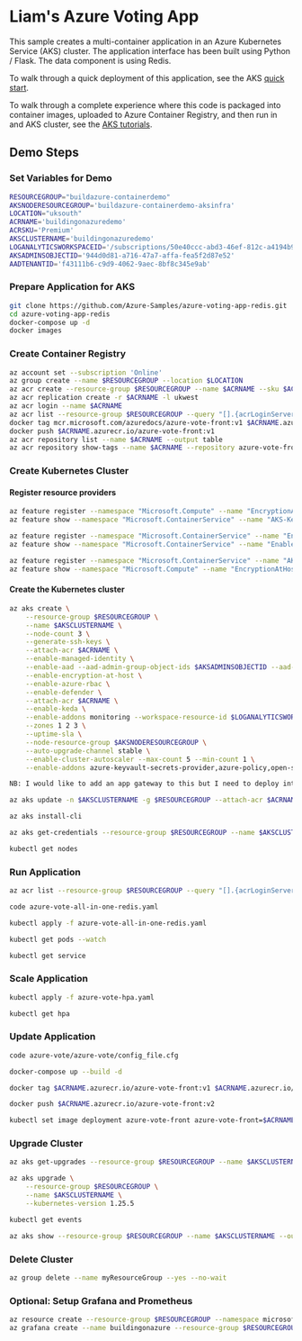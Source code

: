 # Liam's Azure Voting App

This sample creates a multi-container application in an Azure Kubernetes Service (AKS) cluster. The application interface has been built using Python / Flask. The data component is using Redis.

To walk through a quick deployment of this application, see the AKS [quick start](https://docs.microsoft.com/en-us/azure/aks/kubernetes-walkthrough?WT.mc_id=none-github-nepeters).

To walk through a complete experience where this code is packaged into container images, uploaded to Azure Container Registry, and then run in and AKS cluster, see the [AKS tutorials](https://docs.microsoft.com/en-us/azure/aks/tutorial-kubernetes-prepare-app?WT.mc_id=none-github-nepeters).

## Demo Steps

### Set Variables for Demo
``` bash
RESOURCEGROUP="buildazure-containerdemo"
AKSNODERESOURCEGROUP='buildazure-containerdemo-aksinfra'
LOCATION="uksouth"
ACRNAME='buildingonazuredemo'
ACRSKU='Premium'
AKSCLUSTERNAME='buildingonazuredemo'
LOGANALYTICSWORKSPACEID='/subscriptions/50e40ccc-abd3-46ef-812c-a4194b9a530e/resourceGroups/buildazure-mgmt/providers/Microsoft.OperationalInsights/workspaces/buildazure-law'
AKSADMINSOBJECTID='944d0d81-a716-47a7-affa-fea5f2d87e52'
AADTENANTID='f43111b6-c9d9-4062-9aec-8bf8c345e9ab'
```
### Prepare Application for AKS
``` bash
git clone https://github.com/Azure-Samples/azure-voting-app-redis.git
cd azure-voting-app-redis
docker-compose up -d
docker images
```
### Create Container Registry
``` bash
az account set --subscription 'Online'
az group create --name $RESOURCEGROUP --location $LOCATION
az acr create --resource-group $RESOURCEGROUP --name $ACRNAME --sku $ACRSKU
az acr replication create -r $ACRNAME -l ukwest
az acr login --name $ACRNAME
az acr list --resource-group $RESOURCEGROUP --query "[].{acrLoginServer:loginServer}" --output table
docker tag mcr.microsoft.com/azuredocs/azure-vote-front:v1 $ACRNAME.azurecr.io/azure-vote-front:v1
docker push $ACRNAME.azurecr.io/azure-vote-front:v1
az acr repository list --name $ACRNAME --output table
az acr repository show-tags --name $ACRNAME --repository azure-vote-front --output table
```
### Create Kubernetes Cluster
#### Register resource providers
``` bash
az feature register --namespace "Microsoft.Compute" --name "EncryptionAtHost"
az feature show --namespace "Microsoft.ContainerService" --name "AKS-KedaPreview"

az feature register --namespace "Microsoft.ContainerService" --name "EnableWorkloadIdentityPreview"
az feature show --namespace "Microsoft.ContainerService" --name "EnableWorkloadIdentityPreview"

az feature register --namespace "Microsoft.ContainerService" --name "AKS-KedaPreview"
az feature show --namespace "Microsoft.Compute" --name "EncryptionAtHost"       
```
#### Create the Kubernetes cluster
``` bash
az aks create \
    --resource-group $RESOURCEGROUP \
    --name $AKSCLUSTERNAME \
    --node-count 3 \
    --generate-ssh-keys \
    --attach-acr $ACRNAME \
    --enable-managed-identity \
    --enable-aad --aad-admin-group-object-ids $AKSADMINSOBJECTID --aad-tenant-id $AADTENANTID \
    --enable-encryption-at-host \
    --enable-azure-rbac \
    --enable-defender \
    --attach-acr $ACRNAME \
    --enable-keda \
    --enable-addons monitoring --workspace-resource-id $LOGANALYTICSWORKSPACEID \
    --zones 1 2 3 \
    --uptime-sla \
    --node-resource-group $AKSNODERESOURCEGROUP \
    --auto-upgrade-channel stable \
    --enable-cluster-autoscaler --max-count 5 --min-count 1 \
    --enable-addons azure-keyvault-secrets-provider,azure-policy,open-service-mesh,monitoring

NB: I would like to add an app gateway to this but I need to deploy into an existing VNET for that.
```
``` bash
az aks update -n $AKSCLUSTERNAME -g $RESOURCEGROUP --attach-acr $ACRNAME

az aks install-cli

az aks get-credentials --resource-group $RESOURCEGROUP --name $AKSCLUSTERNAME

kubectl get nodes

```
### Run Application
``` bash
az acr list --resource-group $RESOURCEGROUP --query "[].{acrLoginServer:loginServer}" --output table

code azure-vote-all-in-one-redis.yaml

kubectl apply -f azure-vote-all-in-one-redis.yaml

kubectl get pods --watch

kubectl get service
```
### Scale Application
``` bash
kubectl apply -f azure-vote-hpa.yaml

kubectl get hpa
```
### Update Application
``` bash
code azure-vote/azure-vote/config_file.cfg

docker-compose up --build -d

docker tag $ACRNAME.azurecr.io/azure-vote-front:v1 $ACRNAME.azurecr.io/azure-vote-front:v2

docker push $ACRNAME.azurecr.io/azure-vote-front:v2

kubectl set image deployment azure-vote-front azure-vote-front=$ACRNAME.azurecr.io/azure-vote-front:v2
```
### Upgrade Cluster
``` bash
az aks get-upgrades --resource-group $RESOURCEGROUP --name $AKSCLUSTERNAME --output table

az aks upgrade \
    --resource-group $RESOURCEGROUP \
    --name $AKSCLUSTERNAME \
    --kubernetes-version 1.25.5

kubectl get events

az aks show --resource-group $RESOURCEGROUP --name $AKSCLUSTERNAME --output table
```
### Delete Cluster
``` bash
az group delete --name myResourceGroup --yes --no-wait
```

### Optional: Setup Grafana and Prometheus 
``` bash
az resource create --resource-group $RESOURCEGROUP --namespace microsoft.monitor --resource-type accounts --name buildingonazure --location $LOCATION --properties {}
az grafana create --name buildingonazure --resource-group $RESOURCEGROUP
```
